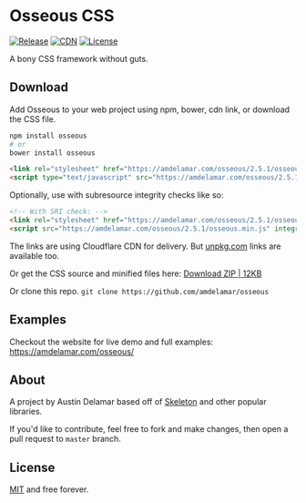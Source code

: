 # Osseous CSS

[![Release](https://img.shields.io/github/release/amdelamar/osseous.svg)](https://github.com/amdelamar/osseous/releases)
[![CDN](https://img.shields.io/badge/cdn-cloudflare-orange.svg)](https://amdelamar.com/osseous/)
[![License](https://img.shields.io/:license-MIT-blue.svg)](https://github.com/amdelamar/osseous/blob/master/LICENSE)

A bony CSS framework without guts.

## Download

Add Osseous to your web project using npm, bower, cdn link, or download the CSS file.

```bash
npm install osseous
# or
bower install osseous
```

```html
<link rel="stylesheet" href="https://amdelamar.com/osseous/2.5.1/osseous.min.css">
<script type="text/javascript" src="https://amdelamar.com/osseous/2.5.1/osseous.min.js"></script>
```

Optionally, use with subresource integrity checks like so:

```html
<!-- With SRI check: -->
<link rel="stylesheet" href="https://amdelamar.com/osseous/2.5.1/osseous.min.css" integrity="sha384-UvVzaNN7WArMkra9x0XinaXYrO9jwYrOa2UubG2VhRGWMZWpqRCtpfOOEyY4FImm" crossorigin="anonymous">
<script src="https://amdelamar.com/osseous/2.5.1/osseous.min.js" integrity="sha384-XUvewScoAT3AGDwXpY2XynuVkg8tWtyzdXKsuYWEhg+WuD8tnN2Wo+1ca1Oe5Mcl" crossorigin="anonymous"></script>
```

The links are using Cloudflare CDN for delivery. But [unpkg.com](https://unpkg.com/osseous/docs/2.5.1/osseous.min.css) links are available too.

Or get the CSS source and minified files here: [Download ZIP | 12KB](https://github.com/amdelamar/osseous/releases/download/2.5.1/Osseous-2.5.1.zip)

Or clone this repo. `git clone https://github.com/amdelamar/osseous`

## Examples

Checkout the website for live demo and full examples: https://amdelamar.com/osseous/

## About

A project by Austin Delamar based off of [Skeleton](https://github.com/dhg/Skeleton) and other popular libraries.

If you'd like to contribute, feel free to fork and make changes, then open a pull request to `master` branch.

## License

[MIT](/LICENSE) and free forever.
